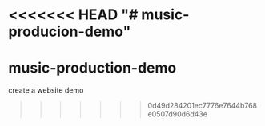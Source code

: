 <<<<<<< HEAD
"# music-producion-demo" 
=======
# music-production-demo
create a website demo
>>>>>>> 0d49d284201ec7776e7644b768e0507d90d6d43e

